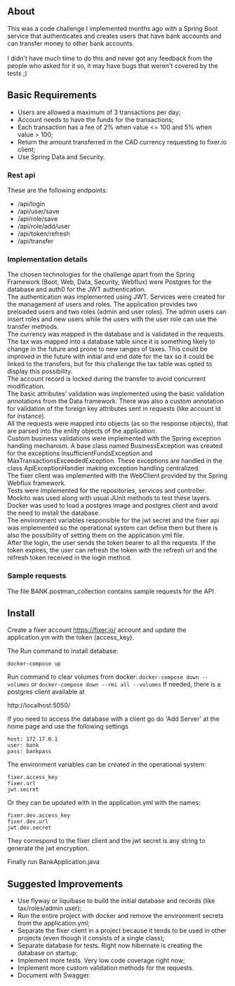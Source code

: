 ## About

This was a code challenge I implemented months ago with a Spring Boot service that authenticates and creates users that have bank accounts and can transfer money to other bank accounts.
<br>
<br>
I didn't have much time to do this and never got any feedback from the people who asked for it so, it may have bugs that weren't covered by the tests ;)

## Basic Requirements 

- Users are allowed a maximum of 3 transactions per day;
- Account needs to have the funds for the transactions;
- Each transaction has a fee of 2% when value <= 100 and 5% when value > 100;
- Return the amount transferred in the CAD currency requesting to fixer.io client;
- Use Spring Data and Security.

### Rest api

These are the following endpoints:
- /api/login
- /api/user/save
- /api/role/save
- /api/role/add/user
- /api/token/refresh
- /api/transfer

### Implementation details

The chosen technologies for the challenge apart from the Spring Framework (Boot, Web, Data, Security, Webflux) were Postgres for the database and auth0 for the JWT authentication.
<br>
The authentication was implemented using JWT. Services were created for the management of users and roles. The application provides two preloaded users and two roles (admin and user roles). The admin users can insert roles and new users while the users with the user role can use the transfer methods.
<br>
The currency was mapped in the database and is validated in the requests. The tax was mapped into a database table since it is something likely to change in the future and prone to new ranges of taxes. This could be improved in the future with initial and end date for the tax so it could be linked to the transfers, but for this challenge the tax table was opted to display this possibility.
<br>
The account record is locked during the transfer to avoid concurrent modification.
<br>
The basic attributes' validation was implemented using the basic validation annotations from the Data framework. There was also a custom annotation for validation of the foreign key attributes sent in requests (like account id for instance).
<br>
All the requests were mapped into objects (as so the response objects), that are parsed into the entity objects of the application.
<br>
Custom business validations were implemented with the Spring exception handling mechanism. A base class named BusinessException was created for the exceptions InsufficientFundsException and MaxTransactionsExceededException. These exceptions are handled in the class ApiExceptionHandler making exception handling centralized.
<br>
The fixer client was implemented with the WebClient provided by the Spring Webflux framework.
<br>
Tests were implemented for the repositories, services and controller. Mockito was used along with usual JUnit methods to test these layers.
<br>
Docker was used to load a postgres image and postgres client and avoid the need to install the database.
<br>
The environment variables responsible for the jwt secret and the fixer api was implemented so the operational system can define them but there is also the possibility of setting them on the application.yml file.
<br>
After the login, the user sends the token bearer to all the requests. If the token expires, the user can refresh the token with the refresh url and the refresh token received in the login method.

### Sample requests

The file BANK.postman_collection contains sample requests for the API.

## Install

Create a fixer account https://fixer.io/ account and update the application.ym with the token (access_key).

The 
Run command to install database:

`docker-compose up`

Run command to clear volumes from docker:
`docker-compose down --volumes` or
`docker-compose down --rmi all --volumes`
If needed, there is a postgres client available at 

http://localhost:5050/

If you need to access the database with a client go do 'Add Server' at the home page and use the following settings
```
host: 172.17.0.1
user: bank
pass: bankpass
```

The environment variables can be created in the operational system:
```
fixer.access_key
fixer.url
jwt.secret
```
Or they can be updated with in the application.yml with the names:
```
fixer.dev.access_key
fixer.dev.url 
jwt.dev.secret
```
They correspond to the fixer client and the jwt secret is any string to generate the 
jwt encryption.

Finally run BankApplication.java

## Suggested Improvements

- Use flyway or liquibase to build the initial database and records (like tax/roles/admin user);
- Run the entire project with docker and remove the environment secrets from the application.yml;
- Separate the fixer client in a project because it tends to be used in other projects (even though it consists of a single class);
- Separate database for tests. Right now hibernate is creating the database on startup;
- Implement more tests. Very low code coverage right now;
- Implement more custom validation methods for the requests.
- Document with Swagger.